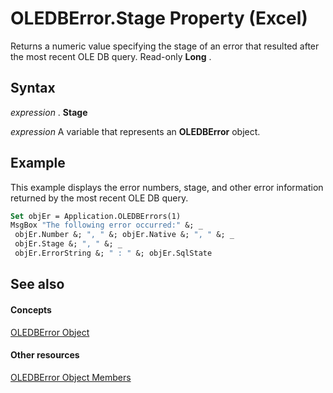 
# OLEDBError.Stage Property (Excel)

Returns a numeric value specifying the stage of an error that resulted after the most recent OLE DB query. Read-only  **Long** .


## Syntax

 _expression_ . **Stage**

 _expression_ A variable that represents an **OLEDBError** object.


## Example

This example displays the error numbers, stage, and other error information returned by the most recent OLE DB query.


```vb
Set objEr = Application.OLEDBErrors(1) 
MsgBox "The following error occurred:" &; _ 
 objEr.Number &; ", " &; objEr.Native &; ", " &; _ 
 objEr.Stage &; ", " &; _ 
 objEr.ErrorString &; " : " &; objEr.SqlState
```


## See also


#### Concepts


[OLEDBError Object](6bcbf721-f2c8-f784-361b-e1a298bb2ecb.md)
#### Other resources


[OLEDBError Object Members](52181252-dd6f-b267-fa21-4ad8175b7346.md)
